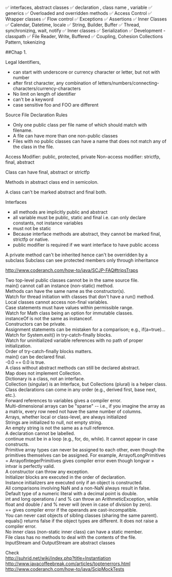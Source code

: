 ✅ interfaces, abstract classes
✅ declaration , class name , variable
✅ generics
✅ Overloaded and overridden methods
✅ Access Control
✅ Wrapper classes
✅ Flow control
✅ Exceptions
✅ Assertions
✅ Inner Classes
✅ Calendar, Datetime, locale
✅ String, Builder, Buffer
✅ Thread, synchronizing, wait, notify
✅ Inner classes
✅ Serialization
✅ Development - classpath 
✅ File Reader, Write, Buffered
✅ Coupling, Cohesion
Collections
Pattern, tokenizing



##Chap 1.

Legal Identifiers,
- can start with underscore or currency character or letter, but not with number
- after first character, any combination of letters/numbers/connecting-characters/currency-characters
- No limit on length of identifier
- can't be a keyword
- case sensitive foo and FOO are different


Source File Declaration Rules
- Only one public class per file name of which should match with filename.
- A file can have more than one non-public classes
- Files with no public classes can have a name that does not match any of the class in the file.

Access Modifier: public, protected, private
Non-access modifier: strictfp, final, abstract

Class can have final, abstract or strictfp

Methods in abstract class end in semicolon.

A class can't be marked abstract and final both.

Interfaces
- all methods are implicitly public and abstract
- all variable must be public, static and final i.e. can only declare constants, not instance variables
- must not be static
- Because interface methods are abstract, they cannot be marked final, strictfp or native.
- public modifier is required if we want interface to have public access

A private method can't be inherited hence can't be overridden by a subclass
Subclass can see protected members only through inheritance


http://www.coderanch.com/how-to/java/SCJP-FAQ#tripsTraps
  
Two top-level public classes cannot be in the same source file.  
main() cannot call an instance (non-static) method.  
Methods can have the same name as the constructor(s).  
Watch for thread initiation with classes that don't have a run() method.  
Local classes cannot access non-final variables.  
Case statements must have values within permissible range.  
Watch for Math class being an option for immutable classes.  
instanceOf is not the same as instanceof.  
Constructors can be private.  
Assignment statements can be mistaken for a comparison; e.g., if(a=true)...  
Watch for System.exit() in try-catch-finally blocks.  
Watch for uninitialized variable references with no path of proper initialization.  
Order of try-catch-finally blocks matters.  
main() can be declared final.  
-0.0 == 0.0 is true.  
A class without abstract methods can still be declared abstract.  
Map does not implement Collection.  
Dictionary is a class, not an interface.  
Collection (singular) is an Interface, but Collections (plural) is a helper class.  
Class declarations can come in any order (e.g., derived first, base next, etc.).  
Forward references to variables gives a compiler error.  
Multi-dimensional arrays can be "sparse" -- i.e., if you imagine the array as a matrix, every row need not have the same number of columns.  
Arrays, whether local or class-level, are always initialized  
Strings are initialized to null, not empty string.  
An empty string is not the same as a null reference.  
A declaration cannot be labelled.  
continue must be in a loop (e.g., for, do, while). It cannot appear in case constructs.  
Primitive array types can never be assigned to each other, even though the primitives themselves can be assigned. For example, ArrayofLongPrimitives = ArrayofIntegerPrimitives gives compiler error even though longvar = intvar is perfectly valid.  
A constructor can throw any exception.  
Initializer blocks are executed in the order of declaration.  
Instance initializers are executed only if an object is constructed.  
All comparisons involving NaN and a non-NaN always result in false.  
Default type of a numeric literal with a decimal point is double.  
int and long operations / and % can throw an ArithmeticException, while float and double / and % never will (even in case of division by zero).  
== gives compiler error if the operands are cast-incompatible.  
You can never cast objects of sibling classes (sharing the same parent).  
equals() returns false if the object types are different. It does not raise a compiler error.  
No inner class (non-static inner class) can have a static member.  
File class has no methods to deal with the contents of the file.  
InputStream and OutputStream are abstract classes  



Check   
http://suhrid.net/wiki/index.php?title=Instantiation  
http://www.javacoffeebreak.com/articles/toptenerrors.html  
http://www.coderanch.com/how-to/java/ScjpMockTests   
